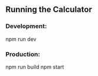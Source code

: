 ## Running the Calculator

 

### Development:
npm run dev

 

### Production:
npm run build
npm start

